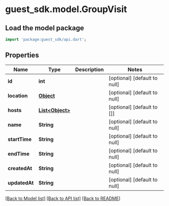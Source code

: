 # guest_sdk.model.GroupVisit

## Load the model package
```dart
import 'package:guest_sdk/api.dart';
```

## Properties
Name | Type | Description | Notes
------------ | ------------- | ------------- | -------------
**id** | **int** |  | [optional] [default to null]
**location** | [**Object**](Object.md) |  | [optional] [default to null]
**hosts** | [**List&lt;Object&gt;**](Object.md) |  | [optional] [default to []]
**name** | **String** |  | [optional] [default to null]
**startTime** | **String** |  | [optional] [default to null]
**endTime** | **String** |  | [optional] [default to null]
**createdAt** | **String** |  | [optional] [default to null]
**updatedAt** | **String** |  | [optional] [default to null]

[[Back to Model list]](../README.md#documentation-for-models) [[Back to API list]](../README.md#documentation-for-api-endpoints) [[Back to README]](../README.md)


